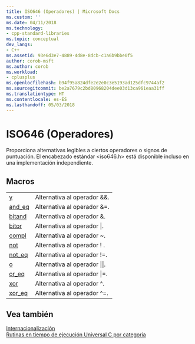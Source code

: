 ```yaml
---
title: ISO646 (Operadores) | Microsoft Docs
ms.custom: ''
ms.date: 04/11/2018
ms.technology:
- cpp-standard-libraries
ms.topic: conceptual
dev_langs:
- C++
ms.assetid: 93e6d3e7-4889-4d8e-8dcb-c1a6b9bbe0f5
author: corob-msft
ms.author: corob
ms.workload:
- cplusplus
ms.openlocfilehash: b94f95a824dfe2e2e0c3e5193ad125dfc9744af2
ms.sourcegitcommit: be2a7679c2bd80968204dee03d13ca961eaa31ff
ms.translationtype: HT
ms.contentlocale: es-ES
ms.lasthandoff: 05/03/2018
---
```

# <a name="iso646-operators"></a>ISO646 (Operadores)

Proporciona alternativas legibles a ciertos operadores o signos de puntuación. El encabezado estándar \<iso646.h> está disponible incluso en una implementación independiente.

## <a name="macros"></a>Macros

|||
|-|-|
|[ y ](../c-runtime-library/reference/and.md)|Alternativa al operador &&.|
|[and_eq](../c-runtime-library/reference/and-eq.md)|Alternativa al operador &=.|
|[bitand](../c-runtime-library/reference/bitand.md)|Alternativa al operador &.|
|[bitor](../c-runtime-library/reference/bitor.md)|Alternativa al operador &#124;.|
|[compl](../c-runtime-library/reference/compl.md)|Alternativa al operador ~.|
|[not](../c-runtime-library/reference/not.md)|Alternativa al operador ! .|
|[not_eq](../c-runtime-library/reference/not-eq.md)|Alternativa al operador !=.|
|[ o ](../c-runtime-library/reference/or.md)|Alternativa al operador &#124;&#124;.|
|[or_eq](../c-runtime-library/reference/or-eq.md)|Alternativa al operador &#124;=.|
|[xor](../c-runtime-library/reference/xor.md)|Alternativa al operador ^.|
|[xor_eq](../c-runtime-library/reference/xor-eq.md)|Alternativa al operador ^=.|

## <a name="see-also"></a>Vea también

[Internacionalización](../c-runtime-library/internationalization.md)<br/>
 [Rutinas en tiempo de ejecución Universal C por categoría](../c-runtime-library/run-time-routines-by-category.md)<br/>

